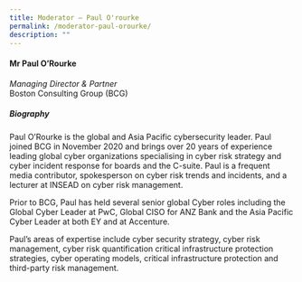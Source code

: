 ```yaml
---
title: Moderator – Paul O'rourke
permalink: /moderator-paul-orourke/
description: ""
---
```

<!-- ![](/images/Speakers/Paul%20ORourke%20.jpg) !-->

#### **Mr Paul O’Rourke**

*Managing Director & Partner*  
Boston Consulting Group (BCG)

##### **Biography**
Paul O’Rourke is the global and Asia Pacific cybersecurity leader. Paul joined BCG in November 2020 and brings over 20 years of experience leading global cyber organizations specialising in cyber risk strategy and cyber incident response for boards and the C-suite. Paul is a frequent media contributor, spokesperson on cyber risk trends and incidents, and a lecturer at INSEAD on cyber risk management. 
 
Prior to BCG, Paul has held several senior global Cyber roles including the Global Cyber Leader at PwC, Global CISO for ANZ Bank and the Asia Pacific Cyber Leader at both EY and at Accenture.
 
Paul’s areas of expertise include cyber security strategy, cyber risk management, cyber risk quantification critical infrastructure protection strategies, cyber operating models, critical infrastructure protection and third-party risk management.